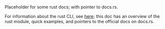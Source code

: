 Placeholder for some rust docs; with pointer to docs.rs.

For information about the rust CLI, see [here](./command_line_interface.md); this doc has an overview of the rust module, quick examples, and pointers to the official docs on docs.rs.